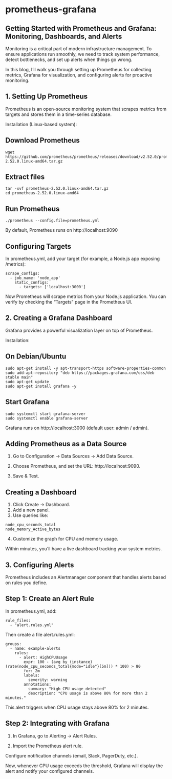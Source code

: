 # prometheus-grafana

## Getting Started with Prometheus and Grafana: Monitoring, Dashboards, and Alerts

Monitoring is a critical part of modern infrastructure management. To ensure applications run smoothly, we need to track system performance, detect bottlenecks, and set up alerts when things go wrong.

In this blog, I’ll walk you through setting up Prometheus for collecting metrics, Grafana for visualization, and configuring alerts for proactive monitoring.

## 1. Setting Up Prometheus

Prometheus is an open-source monitoring system that scrapes metrics from targets and stores them in a time-series database.

Installation (Linux-based system):
## Download Prometheus
```
wget https://github.com/prometheus/prometheus/releases/download/v2.52.0/prometheus-2.52.0.linux-amd64.tar.gz
```
## Extract files
```
tar -xvf prometheus-2.52.0.linux-amd64.tar.gz
cd prometheus-2.52.0.linux-amd64
```
## Run Prometheus
```
./prometheus --config.file=prometheus.yml
```

By default, Prometheus runs on http://localhost:9090

## Configuring Targets

In prometheus.yml, add your target (for example, a Node.js app exposing /metrics):
```
scrape_configs:
  - job_name: 'node_app'
    static_configs:
      - targets: ['localhost:3000']

```
Now Prometheus will scrape metrics from your Node.js application. You can verify by checking the “Targets” page in the Prometheus UI.

## 2. Creating a Grafana Dashboard

Grafana provides a powerful visualization layer on top of Prometheus.

Installation:
## On Debian/Ubuntu
```
sudo apt-get install -y apt-transport-https software-properties-common
sudo add-apt-repository "deb https://packages.grafana.com/oss/deb stable main"
sudo apt-get update
sudo apt-get install grafana -y
```
## Start Grafana
```
sudo systemctl start grafana-server
sudo systemctl enable grafana-server
```

Grafana runs on http://localhost:3000
 (default user: admin / admin).

## Adding Prometheus as a Data Source

1. Go to Configuration → Data Sources → Add Data Source.
2. Choose Prometheus, and set the URL: http://localhost:9090.

3. Save & Test.

## Creating a Dashboard
1. Click Create → Dashboard.
2. Add a new panel.
3. Use queries like:
```
node_cpu_seconds_total
node_memory_Active_bytes
```

4. Customize the graph for CPU and memory usage.

Within minutes, you’ll have a live dashboard tracking your system metrics.

## 3. Configuring Alerts

Prometheus includes an Alertmanager component that handles alerts based on rules you define.

## Step 1: Create an Alert Rule

In prometheus.yml, add:
```
rule_files:
  - "alert.rules.yml"

```
Then create a file alert.rules.yml:
```
groups:
  - name: example-alerts
    rules:
      - alert: HighCPUUsage
        expr: 100 - (avg by (instance) (rate(node_cpu_seconds_total{mode="idle"}[5m])) * 100) > 80
        for: 2m
        labels:
          severity: warning
        annotations:
          summary: "High CPU usage detected"
          description: "CPU usage is above 80% for more than 2 minutes."

```
This alert triggers when CPU usage stays above 80% for 2 minutes.

## Step 2: Integrating with Grafana

1. In Grafana, go to Alerting → Alert Rules.

2. Import the Prometheus alert rule.

Configure notification channels (email, Slack, PagerDuty, etc.).

Now, whenever CPU usage exceeds the threshold, Grafana will display the alert and notify your configured channels.


